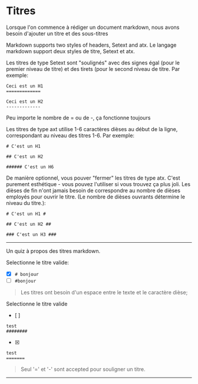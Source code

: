 # Titres 

Lorsque l'on commence à rédiger un document markdown, nous avons besoin d'ajouter un titre et des sous-titres

Markdown supports two styles of headers, Setext and atx.
Le langage markdown support deux styles de titre, Setext et atx.

Les titres de type Setext sont "soulignés" avec des signes égal (pour le premier niveau de titre) et des tirets (pour le second niveau de titre. Par exemple:


```
Ceci est un H1
=============

Ceci est un H2
-------------
```

Peu importe le nombre de = ou de -, ça fonctionne toujours

Les titres de type axt utilise 1-6 caractères dièses au début de la ligne, correspondant au niveau des titres 1-6. Par exemple:

```
# C'est un H1 

## C'est un H2

###### C'est un H6
```


De manière optionnel, vous pouver "fermer" les titres de type atx. C'est purement esthétique - vous pouvez l'utiliser si vous trouvez ça plus joli. Les dièses de fin n'ont jamais besoin de correspondre au nombre de dièses employés pour ouvrir le titre. (Le nombre de dièses ouvrants détermine le niveau du titre.):

```
# C'est un H1 #

## C'est un H2 ##

### C'est un H3 ###
```


---

Un quiz à propos des titres markdown.

Selectionne le titre valide:
- [x] `# bonjour`
- [ ] `#bonjour`

> Les titres ont besoin d'un espace entre le texte et le caractère dièse;

Selectionne le titre valide
- [ ]  
```
test
########
```
- [x]   
```
test
=======
```

> Seul '=' et '-' sont accepted pour souligner un titre.

---



